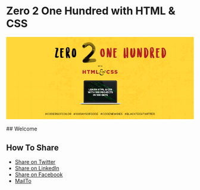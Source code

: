 # Zero 2 One Hundred with HTML &amp; CSS

<p align="center">

![cover](utils/i/COC_cover.png "Coders of Color")

</p>
## Welcome


## How To Share

- [Share on Twitter][shareTwitter]
- [Share on LinkedIn][shareLinkedin]
- [Share on Facebook][shareFacebook]
- [MailTo](mailto:friend@example.com?&subject=Learn-Html-and-CSS&body=https://github.com/CodersofColor/Zero-to-100-with-HTML-and-CSS )




[//]: <> (Share Links)
[shareFacebook]: https://www.facebook.com/sharer/sharer.php?u=https%3A%2F%2Fgithub.com%2FCodersofColor%2FZero-to-100-with-HTML-and-CSS

[shareTwitter]: https://twitter.com/intent/tweet?url=https%3A%2F%2Fgithub.com%2FCodersofColor%2FZero-to-100-with-HTML-and-CSS&text=Zero%202%20One%20Hundred%20with%20HTML%20and%20CSS 

[shareLinkedin]: http://www.linkedin.com/shareArticle?mini=true&url=https%3A%2F%2Fgithub.com%2FCodersofColor%2FZero-to-100-with-HTML-and-CSS&title=Zero%202%20One%20Hundred%20with%20HTML%20and%20CSS